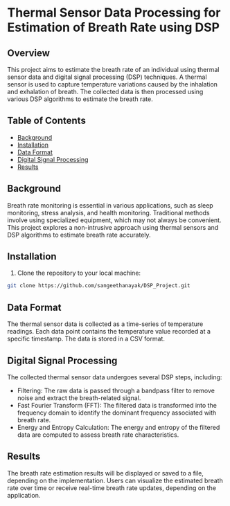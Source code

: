 # Thermal Sensor Data Processing for Estimation of Breath Rate using DSP

## Overview

This project aims to estimate the breath rate of an individual using thermal sensor data and digital signal processing (DSP) techniques. A thermal sensor is used to capture temperature variations caused by the inhalation and exhalation of breath. The collected data is then processed using various DSP algorithms to estimate the breath rate.

## Table of Contents

- [Background](#background)
- [Installation](#installation)
- [Data Format](#data-format)
- [Digital Signal Processing](#digital-signal-processing)
- [Results](#results)

## Background

Breath rate monitoring is essential in various applications, such as sleep monitoring, stress analysis, and health monitoring. Traditional methods involve using specialized equipment, which may not always be convenient. This project explores a non-intrusive approach using thermal sensors and DSP algorithms to estimate breath rate accurately.

## Installation

1. Clone the repository to your local machine:

```bash
git clone https://github.com/sangeethanayak/DSP_Project.git
```
## Data Format

The thermal sensor data is collected as a time-series of temperature readings. Each data point contains the temperature value recorded at a specific timestamp. The data is stored in a CSV format.

## Digital Signal Processing

The collected thermal sensor data undergoes several DSP steps, including:
- Filtering: The raw data is passed through a bandpass filter to remove noise and extract the breath-related signal.
- Fast Fourier Transform (FFT): The filtered data is transformed into the frequency domain to identify the dominant frequency associated with breath rate.
- Energy and Entropy Calculation: The energy and entropy of the filtered data are computed to assess breath rate characteristics.

## Results

The breath rate estimation results will be displayed or saved to a file, depending on the implementation. Users can visualize the estimated breath rate over time or receive real-time breath rate updates, depending on the application.







